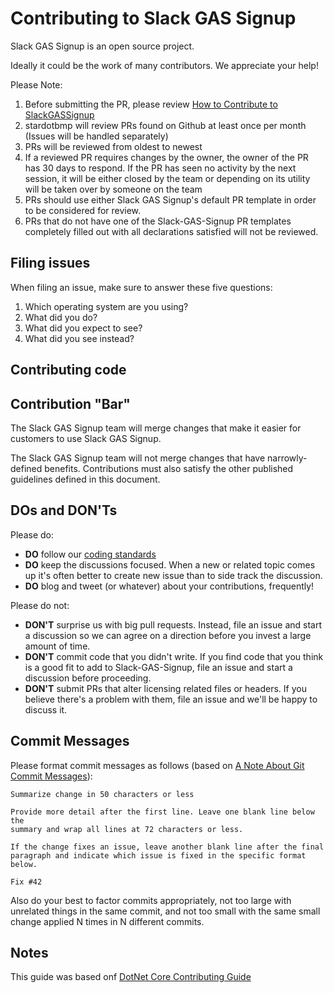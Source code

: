 # Contributing to Slack GAS Signup

Slack GAS Signup is an open source project.

Ideally it could be the work of many contributors. We appreciate your help!

Please Note:
1. Before submitting the PR, please review [How to Contribute to SlackGASSignup](https://github.com/stardotbmp/slack-gas-signup/blob/master/CONTRIBUTING.md)
2. stardotbmp will review PRs found on Github at least once per month (Issues will be handled separately)
3. PRs will be reviewed from oldest to newest
4. If a reviewed PR requires changes by the owner, the owner of the PR has 30 days to respond. If the PR has seen no activity by the next session, it will be either closed by the team or depending on its utility will be taken over by someone on the team
5. PRs should use either Slack GAS Signup's default PR template in order to be considered for review.
6. PRs that do not have one of the Slack-GAS-Signup PR templates completely filled out with all declarations satisfied will not be reviewed.
## Filing issues

When filing an issue, make sure to answer these five questions:

1. Which operating system are you using?
2. What did you do?
3. What did you expect to see?
4. What did you see instead?

## Contributing code

Contribution "Bar"
------------------

The Slack GAS Signup team will merge changes that make it easier for customers to use Slack GAS Signup.

The Slack GAS Signup team will not merge changes that have narrowly-defined benefits. Contributions must also satisfy the other published guidelines defined in this document.

DOs and DON'Ts
--------------

Please do:

* **DO** follow our [coding standards](https://github.com/stardotbmp/slack-gas-signup/wiki/Coding-Standards)
* **DO** keep the discussions focused. When a new or related topic comes up
  it's often better to create new issue than to side track the discussion.
* **DO** blog and tweet (or whatever) about your contributions, frequently!

Please do not:

* **DON'T** surprise us with big pull requests. Instead, file an issue and start
  a discussion so we can agree on a direction before you invest a large amount
  of time.
* **DON'T** commit code that you didn't write. If you find code that you think is a good fit to add to Slack-GAS-Signup, file an issue and start a discussion before proceeding.
* **DON'T** submit PRs that alter licensing related files or headers. If you believe there's a problem with them, file an issue and we'll be happy to discuss it.

Commit Messages
---------------

Please format commit messages as follows (based on [A Note About Git Commit Messages](http://tbaggery.com/2008/04/19/a-note-about-git-commit-messages.html)):

```
Summarize change in 50 characters or less

Provide more detail after the first line. Leave one blank line below the
summary and wrap all lines at 72 characters or less.

If the change fixes an issue, leave another blank line after the final
paragraph and indicate which issue is fixed in the specific format
below.

Fix #42
```

Also do your best to factor commits appropriately, not too large with unrelated things in the same commit, and not too small with the same small change applied N times in N different commits.

Notes
---------------
This guide was based onf [DotNet Core Contributing Guide](https://github.com/dotnet/coreclr/blob/master/Documentation/project-docs/contributing.md)

